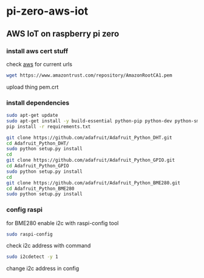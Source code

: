 # pi-zero-aws-iot
## AWS IoT on raspberry pi zero

### install aws cert stuff
check [aws](https://docs.aws.amazon.com/iot/latest/developerguide/server-authentication.html#server-authentication-certs) for current urls
```bash
wget https://www.amazontrust.com/repository/AmazonRootCA1.pem
```
upload thing pem.crt

### install dependencies
```bash
sudo apt-get update
sudo apt-get install -y build-essential python-pip python-dev python-smbus git
pip install -r requirements.txt 

git clone https://github.com/adafruit/Adafruit_Python_DHT.git
cd Adafruit_Python_DHT/
sudo python setup.py install
cd
git clone https://github.com/adafruit/Adafruit_Python_GPIO.git
cd Adafruit_Python_GPIO
sudo python setup.py install
cd
git clone https://github.com/adafruit/Adafruit_Python_BME280.git
cd Adafruit_Python_BME280
sudo python setup.py install
```

### config raspi
for BME280 enable i2c with raspi-config tool
```bash
sudo raspi-config 
``` 

check i2c address with command
```bash
sudo i2cdetect -y 1
```
change i2c address in config
